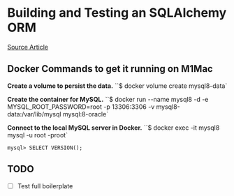 
# Building and Testing an SQLAlchemy ORM 

[Source Article](https://medium.com/codex/learn-the-basics-and-get-started-with-sqlalchemy-orm-from-scratch-66c8624b069)




## Docker Commands to get it running on M1Mac


**Create a volume to persist the data.**
``$ docker volume create mysql8-data`

**Create the container for MySQL.**
``$ docker run --name mysql8 -d -e MYSQL_ROOT_PASSWORD=root -p 13306:3306 -v mysql8-data:/var/lib/mysql mysql:8-oracle`

**Connect to the local MySQL server in Docker.**
``$ docker exec -it mysql8 mysql -u root -proot`

`mysql> SELECT VERSION();`




## TODO
- [ ] Test full boilerplate 




